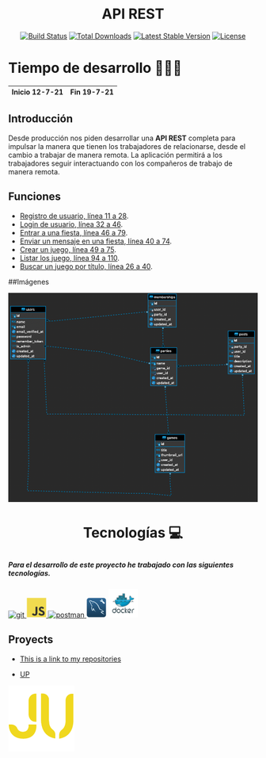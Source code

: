 <a name="up"></a>
<h1 align="center">
  <br>API REST
</h1>

<p align="center">
<a href="https://travis-ci.org/laravel/framework"><img src="https://travis-ci.org/laravel/framework.svg" alt="Build Status"></a>
<a href="https://packagist.org/packages/laravel/framework"><img src="https://img.shields.io/packagist/dt/laravel/framework" alt="Total Downloads"></a>
<a href="https://packagist.org/packages/laravel/framework"><img src="https://img.shields.io/packagist/v/laravel/framework" alt="Latest Stable Version"></a>
<a href="https://packagist.org/packages/laravel/framework"><img src="https://img.shields.io/packagist/l/laravel/framework" alt="License"></a>
</p>

# Tiempo de desarrollo 👨🏽‍💻
| Inicio 12-7-21 | Fin 19-7-21 |
| -------------  | ----------  |

## Introducción

Desde producción nos piden desarrollar una <b>API REST</b> completa para impulsar la manera que tienen los trabajadores de relacionarse, desde el cambio a trabajar de manera remota. La aplicación permitirá a los trabajadores seguir interactuando con los compañeros de trabajo de manera remota.

## Funciones

- [Registro de usuario, línea 11 a 28](app/Http/Controllers/PassportAuthController.php).
- [Login de usuario, línea 32 a 46](app/Http/Controllers/PassportAuthController.php).
- [Entrar a una fiesta, línea 46 a 79](app/Http/Controllers/MembershipController.php).
- [Enviar un mensaje en una fiesta, línea 40 a 74](app/Http/Controllers/MembershipController.php).
- [Crear un juego, línea 49 a 75](app/Http/Controllers/GameController.php).
- [Listar los juego, línea 94 a 110](app/Http/Controllers/GameController.php).
- [Buscar un juego por título, línea 26 a 40](app/Http/Controllers/GameController.php).

##Imágenes

![GitHub Logo](./public/assets/diagrama.png)



# <p align ="center">Tecnologías 💻</p>
##### Para el desarrollo de este proyecto he trabajado con las siguientes tecnologías.<br>

 <a href="https://git-scm.com/" target="_blank"> <img src="https://www.vectorlogo.zone/logos/git-scm/git-scm-icon.svg" alt="git" width="40" height="40"/> <a href="https://developer.mozilla.org/en-US/docs/Web/JavaScript" target="_blank"> <img src="https://raw.githubusercontent.com/devicons/devicon/master/icons/javascript/javascript-original.svg" alt="javascript" width="40" height="40"/> </a><a href="https://nodejs.org" target="_blank"> <a href="https://postman.com" target="_blank"> <img src="https://www.vectorlogo.zone/logos/getpostman/getpostman-icon.svg" alt="postman" width="40" height="40"/> </a> </a> <img src="./public/assets/workbench.png" alt="axios" width="40" height="40"/> <img src="./public/assets/docker-logo.png" alt="axios" width="60" height="57"/></a>



## Proyects
- <a href="https://github.com/2020-JAUG">This is a link to my repositories</a>

- [UP](#up)

 ![GitHub Logo](./public/assets/faviconYellow.png)